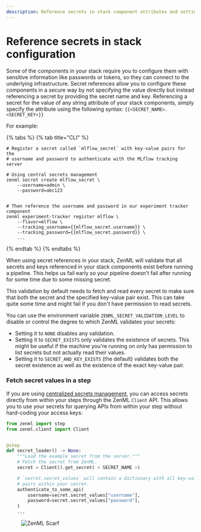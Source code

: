 ```yaml
---
description: Reference secrets in stack component attributes and settings
---
```


# Reference secrets in stack configuration

Some of the components in your stack require you to configure them with sensitive information like passwords or tokens, so they can connect to the underlying infrastructure. Secret references allow you to configure these components in a secure way by not specifying the value directly but instead referencing a secret by providing the secret name and key. Referencing a secret for the value of any string attribute of your stack components, simply specify the attribute using the following syntax: `{{<SECRET_NAME>.<SECRET_KEY>}}`

For example:

{% tabs %}
{% tab title="CLI" %}
```shell
# Register a secret called `mlflow_secret` with key-value pairs for the
# username and password to authenticate with the MLflow tracking server

# Using central secrets management
zenml secret create mlflow_secret \
    --username=admin \
    --password=abc123
    

# Then reference the username and password in our experiment tracker component
zenml experiment-tracker register mlflow \
    --flavor=mlflow \
    --tracking_username={{mlflow_secret.username}} \
    --tracking_password={{mlflow_secret.password}} \
    ...
```
{% endtab %}
{% endtabs %}

When using secret references in your stack, ZenML will validate that all secrets and keys referenced in your stack components exist before running a pipeline. This helps us fail early so your pipeline doesn't fail after running for some time due to some missing secret.

This validation by default needs to fetch and read every secret to make sure that both the secret and the specified key-value pair exist. This can take quite some time and might fail if you don't have permission to read secrets.

You can use the environment variable `ZENML_SECRET_VALIDATION_LEVEL` to disable or control the degree to which ZenML validates your secrets:

* Setting it to `NONE` disables any validation.
* Setting it to `SECRET_EXISTS` only validates the existence of secrets. This might be useful if the machine you're running on only has permission to list secrets but not actually read their values.
* Setting it to `SECRET_AND_KEY_EXISTS` (the default) validates both the secret existence as well as the existence of the exact key-value pair.

### Fetch secret values in a step

If you are using [centralized secrets management](../configuring-zenml/interact-with-secrets.md), you can access secrets directly from within your steps through the ZenML `Client` API. This allows you to use your secrets for querying APIs from within your step without hard-coding your access keys:

```python
from zenml import step
from zenml.client import Client


@step
def secret_loader() -> None:
    """Load the example secret from the server."""
    # Fetch the secret from ZenML.
    secret = Client().get_secret( < SECRET_NAME >)

    # `secret.secret_values` will contain a dictionary with all key-value
    # pairs within your secret.
    authenticate_to_some_api(
        username=secret.secret_values["username"],
        password=secret.secret_values["password"],
    )
    ...
```

<figure><img src="https://static.scarf.sh/a.png?x-pxid=f0b4f458-0a54-4fcd-aa95-d5ee424815bc" alt="ZenML Scarf"><figcaption></figcaption></figure>
